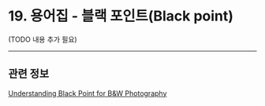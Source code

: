 # 19. 용어집 - 블랙 포인트(Black point)

(TODO 내용 추가 필요)

***

## 관련 정보

[Understanding Black Point for B&W Photography](https://www.picturecorrect.com/understanding-black-point-for-bw-photography/)